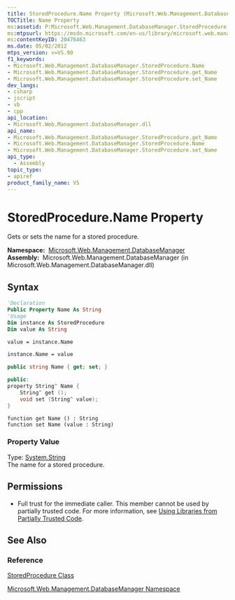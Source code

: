 ```yaml
---
title: StoredProcedure.Name Property (Microsoft.Web.Management.DatabaseManager)
TOCTitle: Name Property
ms:assetid: P:Microsoft.Web.Management.DatabaseManager.StoredProcedure.Name
ms:mtpsurl: https://msdn.microsoft.com/en-us/library/microsoft.web.management.databasemanager.storedprocedure.name(v=VS.90)
ms:contentKeyID: 20476463
ms.date: 05/02/2012
mtps_version: v=VS.90
f1_keywords:
- Microsoft.Web.Management.DatabaseManager.StoredProcedure.Name
- Microsoft.Web.Management.DatabaseManager.StoredProcedure.get_Name
- Microsoft.Web.Management.DatabaseManager.StoredProcedure.set_Name
dev_langs:
- csharp
- jscript
- vb
- cpp
api_location:
- Microsoft.Web.Management.DatabaseManager.dll
api_name:
- Microsoft.Web.Management.DatabaseManager.StoredProcedure.get_Name
- Microsoft.Web.Management.DatabaseManager.StoredProcedure.Name
- Microsoft.Web.Management.DatabaseManager.StoredProcedure.set_Name
api_type:
  - Assembly
topic_type:
- apiref
product_family_name: VS
---
```


# StoredProcedure.Name Property

Gets or sets the name for a stored procedure.

**Namespace:**  [Microsoft.Web.Management.DatabaseManager](microsoft-web-management-databasemanager-namespace.md)  
**Assembly:**  Microsoft.Web.Management.DatabaseManager (in Microsoft.Web.Management.DatabaseManager.dll)

## Syntax

```vb
'Declaration
Public Property Name As String
'Usage
Dim instance As StoredProcedure
Dim value As String

value = instance.Name

instance.Name = value
```

```csharp
public string Name { get; set; }
```

```cpp
public:
property String^ Name {
    String^ get ();
    void set (String^ value);
}
```

```jscript
function get Name () : String
function set Name (value : String)
```

### Property Value

Type: [System.String](https://msdn.microsoft.com/library/s1wwdcbf)  
The name for a stored procedure.  

## Permissions

  - Full trust for the immediate caller. This member cannot be used by partially trusted code. For more information, see [Using Libraries from Partially Trusted Code](https://msdn.microsoft.com/library/8skskf63).

## See Also

### Reference

[StoredProcedure Class](storedprocedure-class-microsoft-web-management-databasemanager.md)

[Microsoft.Web.Management.DatabaseManager Namespace](microsoft-web-management-databasemanager-namespace.md)

